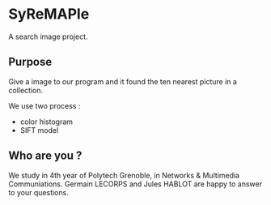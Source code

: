 # SyReMAPle

A search image project. 

## Purpose

Give a image to our program and it found the ten nearest picture in a collection.

We use two process : 
* color histogram
* SIFT model

## Who are you ?

We study in 4th year of Polytech Grenoble, in Networks & Multimedia Communiations. Germain LECORPS and Jules HABLOT are happy to answer to your questions.